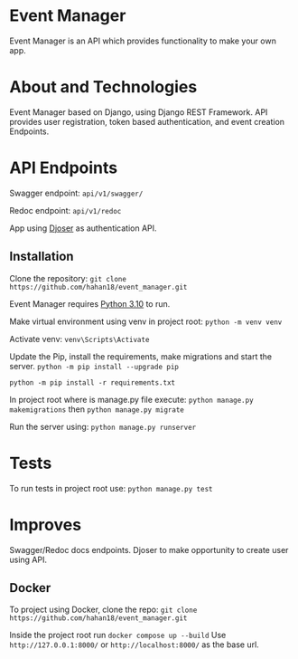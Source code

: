 # Event Manager

Event Manager is an API which provides functionality to make your own app.

# About and Technologies
Event Manager based on Django, using Django REST Framework. 
API provides user registration, token based authentication, and event creation Endpoints. 

# API Endpoints
Swagger endpoint:
```api/v1/swagger/```

Redoc endpoint:
```api/v1/redoc```

App using [Djoser](https://djoser.readthedocs.io/en/latest/getting_started.html) as authentication API.


## Installation

Clone the repository:
```git clone https://github.com/hahan18/event_manager.git```

Event Manager requires [Python 3.10](https://www.python.org/downloads/release/python-3100/) to run.

Make virtual environment using venv in project root:
```python -m venv venv```

Activate venv:
```venv\Scripts\Activate```

Update the Pip, install the requirements, make migrations and start the server.
```python -m pip install --upgrade pip```

```python -m pip install -r requirements.txt```

In project root where is manage.py file execute:
```python manage.py makemigrations``` 
then
```python manage.py migrate```

Run the server using:
```python manage.py runserver```

# Tests
To run tests in project root use:
```python manage.py test```

# Improves
Swagger/Redoc docs endpoints.
Djoser to make opportunity to create user using API.


## Docker
To project using Docker, clone the repo:
```git clone https://github.com/hahan18/event_manager.git```

Inside the project root run ```docker compose up --build```
Use ```http://127.0.0.1:8000/``` or ```http://localhost:8000/``` as the base url.


   
   
   
